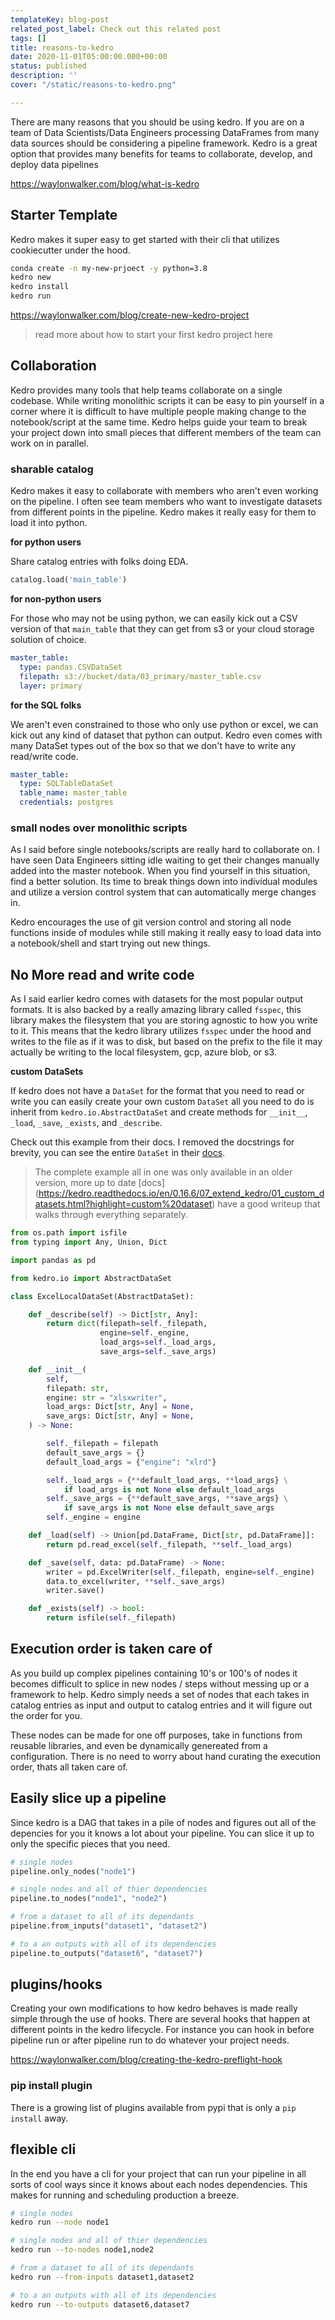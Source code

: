 ```yaml
---
templateKey: blog-post
related_post_label: Check out this related post
tags: []
title: reasons-to-kedro
date: 2020-11-01T05:00:00.000+00:00
status: published
description: ''
cover: "/static/reasons-to-kedro.png"

---
```

There are many reasons that you should be using kedro.  If you are on a team of
Data Scientists/Data Engineers processing DataFrames from many data sources
should be considering a pipeline framework.  Kedro is a great option that
provides many benefits for teams to collaborate, develop, and deploy data
pipelines

https://waylonwalker.com/blog/what-is-kedro

## Starter Template

Kedro makes it super easy to get started with their cli that utilizes
cookiecutter under the hood.

``` bash
conda create -n my-new-prjoect -y python=3.8
kedro new
kedro install
kedro run
```


https://waylonwalker.com/blog/create-new-kedro-project

> read more about how to start your first kedro project here

## Collaboration

Kedro provides many tools that help teams collaborate on a single codebase.
While writing monolithic scripts it can be easy to pin yourself in a corner
where it is difficult to have multiple people making change to the
notebook/script at the same time.  Kedro helps guide your team to break your
project down into small pieces that different members of the team can work on
in parallel.

### sharable catalog

Kedro makes it easy to collaborate with members who aren't even working on the
pipeline.  I often see team members who want to investigate datasets from
different points in the pipeline.  Kedro makes it really easy for them to load
it into python.

**for python users**

Share catalog entries with folks doing EDA.

``` python
catalog.load('main_table')
```

**for non-python users**

For those who may not be using python, we can easily kick out a CSV version of
that `main_table` that they can get from s3 or your cloud storage solution of
choice.

``` yaml
master_table:
  type: pandas.CSVDataSet
  filepath: s3://bucket/data/03_primary/master_table.csv
  layer: primary
```

**for the SQL folks**

We aren't even constrained to those who only use python or excel, we can kick
out any kind of dataset that python can output.  Kedro even comes with many
DataSet types out of the box so that we don't have to write any read/write
code.

``` yaml
master_table:
  type: SQLTableDataSet
  table_name: master_table
  credentials: postgres
```

### small nodes over monolithic scripts

As I said before single notebooks/scripts are really hard to collaborate on.  I
have seen Data Engineers sitting idle waiting to get their changes manually
added into the master notebook.  When you find yourself in this situation, find
a better solution.  Its time to break things down into individual modules and
utilize a version control system that can automatically merge changes in.

Kedro encourages the use of git version control and storing all node functions
inside of modules while still making it really easy to load data into a
notebook/shell and start trying out new things.

## No More read and write code

As I said earlier kedro comes with datasets for the most popular output
formats.  It is also backed by a really amazing library called `fsspec`, this
library makes the filesystem that you are storing agnostic to how you write to
it.  This means that the kedro library utilizes `fsspec` under the hood and
writes to the file as if it was to disk, but based on the prefix to the file it
may actually be writing to the local filesystem, gcp, azure blob, or s3.

**custom DataSets**

If kedro does not have a `DataSet` for the format that you need to read or
write you can easily create your own custom `DataSet`  all you need to do is
inherit from `kedro.io.AbstractDataSet` and create methods for `__init__`,
`_load`, `_save`, `_exists`, and `_describe`.

Check out this example from their docs.  I removed the docstrings for brevity,
you can see the entire `DataSet` in their
[docs](https://kedro.readthedocs.io/en/0.15.2/03_tutorial/03_set_up_data.html?highlight=custom%20dataset#creating-custom-datasets).

> The complete example all in one was only available in an older version, more up to date \[docs\] (https://kedro.readthedocs.io/en/0.16.6/07_extend_kedro/01_custom_datasets.html?highlight=custom%20dataset) have a good writeup that walks through everything separately.

``` python
from os.path import isfile
from typing import Any, Union, Dict

import pandas as pd

from kedro.io import AbstractDataSet

class ExcelLocalDataSet(AbstractDataSet):

    def _describe(self) -> Dict[str, Any]:
        return dict(filepath=self._filepath,
                    engine=self._engine,
                    load_args=self._load_args,
                    save_args=self._save_args)

    def __init__(
        self,
        filepath: str,
        engine: str = "xlsxwriter",
        load_args: Dict[str, Any] = None,
        save_args: Dict[str, Any] = None,
    ) -> None:

        self._filepath = filepath
        default_save_args = {}
        default_load_args = {"engine": "xlrd"}

        self._load_args = {**default_load_args, **load_args} \
            if load_args is not None else default_load_args
        self._save_args = {**default_save_args, **save_args} \
            if save_args is not None else default_save_args
        self._engine = engine

    def _load(self) -> Union[pd.DataFrame, Dict[str, pd.DataFrame]]:
        return pd.read_excel(self._filepath, **self._load_args)

    def _save(self, data: pd.DataFrame) -> None:
        writer = pd.ExcelWriter(self._filepath, engine=self._engine)
        data.to_excel(writer, **self._save_args)
        writer.save()

    def _exists(self) -> bool:
        return isfile(self._filepath)
```

## Execution order is taken care of

As you build up complex pipelines containing 10's or 100's of nodes it becomes
difficult to splice in new nodes / steps without messing up or a framework to
help.  Kedro simply needs a set of nodes that each takes in catalog entries as
input and output to catalog entries and it will figure out the order for you.

These nodes can be made for one off purposes, take in functions from reusable
libraries, and even be dynamically genereated from a configuration.  There is
no need to worry about hand curating the execution order, thats all taken care
of.

## Easily slice up a pipeline

Since kedro is a DAG that takes in a pile of nodes and figures out all of the
depencies for you it knows a lot about your pipeline.  You can slice it up to
only the specific pieces that you need.

``` python
# single nodes
pipeline.only_nodes("node1")

# single nodes and all of thier dependencies
pipeline.to_nodes("node1", "node2")

# from a dataset to all of its dependants
pipeline.from_inputs("dataset1", "dataset2")

# to a an outputs with all of its dependencies
pipeline.to_outputs("dataset6", "dataset7")
```

## plugins/hooks

Creating your own modifications to how kedro behaves is made really simple
through the use of hooks.  There are several hooks that happen at different
points in the kedro lifecycle.  For instance you can hook in before pipeline
run or after pipeline run to do whatever your project needs.

https://waylonwalker.com/blog/creating-the-kedro-preflight-hook

### pip install plugin

There is a growing list of plugins available from pypi that is only a `pip
install` away.

## flexible cli

In the end you have a cli for your project that can run your pipeline in all
sorts of cool ways since it knows about each nodes dependencies.  This makes
for running and scheduling production a breeze.

``` bash
# single nodes
kedro run --node node1

# single nodes and all of thier dependencies
kedro run --to-nodes node1,node2 

# from a dataset to all of its dependants
kedro run --from-inputs dataset1,dataset2

# to a an outputs with all of its dependencies
kedro run --to-outputs dataset6,dataset7
```

